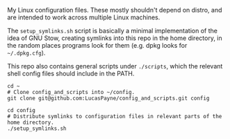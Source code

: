 My Linux configuration files. These mostly shouldn't depend on distro, and are intended to work across multiple Linux machines.

The `setup_symlinks.sh` script is basically a minimal implementation of the idea of GNU Stow, creating symlinks into this repo in the home directory, in the random places programs look for them (e.g. dpkg looks for `~/.dpkg.cfg`).

This repo also contains general scripts under `./scripts`, which the relevant shell config files should include in the PATH.

```
cd ~
# Clone config_and_scripts into ~/config.
git clone git@github.com:LucasPayne/config_and_scripts.git config

cd config
# Distribute symlinks to configuration files in relevant parts of the home directory.
./setup_symlinks.sh
```
